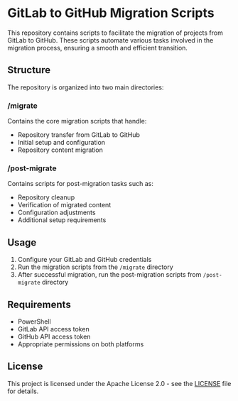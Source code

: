 # GitLab to GitHub Migration Scripts

This repository contains scripts to facilitate the migration of projects from GitLab to GitHub. These scripts automate various tasks involved in the migration process, ensuring a smooth and efficient transition.

## Structure

The repository is organized into two main directories:

### /migrate
Contains the core migration scripts that handle:
- Repository transfer from GitLab to GitHub
- Initial setup and configuration
- Repository content migration

### /post-migrate
Contains scripts for post-migration tasks such as:
- Repository cleanup
- Verification of migrated content
- Configuration adjustments
- Additional setup requirements

## Usage

1. Configure your GitLab and GitHub credentials
2. Run the migration scripts from the `/migrate` directory
3. After successful migration, run the post-migration scripts from `/post-migrate` directory

## Requirements
- PowerShell
- GitLab API access token
- GitHub API access token
- Appropriate permissions on both platforms

## License
This project is licensed under the Apache License 2.0 - see the [LICENSE](LICENSE) file for details.
